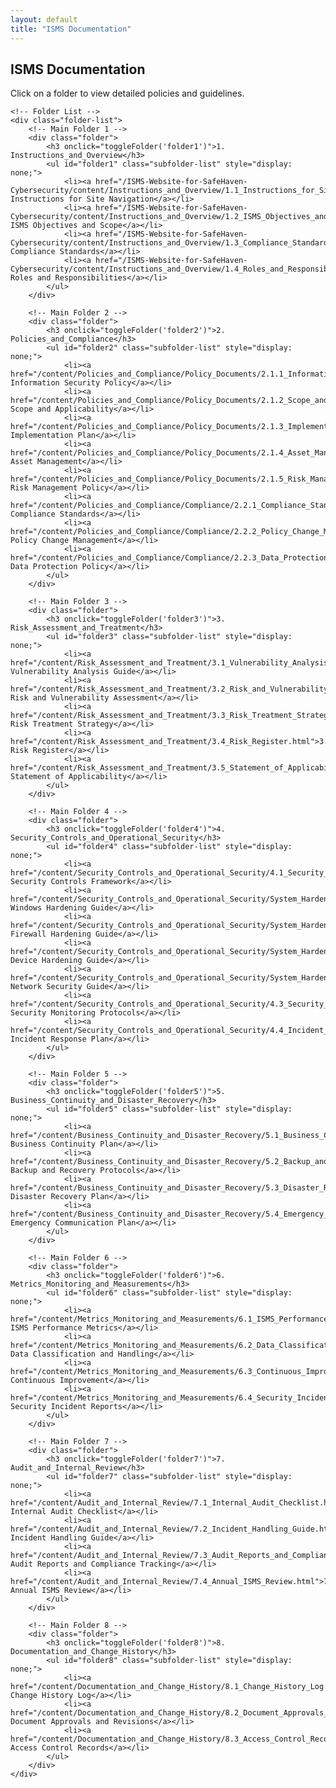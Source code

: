 ```yaml
---
layout: default
title: "ISMS Documentation"
---
```


<!-- ISMS Documentation Section -->
<section class="isms-documentation">
    <h2>ISMS Documentation</h2>
    <p>Click on a folder to view detailed policies and guidelines.</p>

    <!-- Folder List -->
    <div class="folder-list">
        <!-- Main Folder 1 -->
        <div class="folder">
            <h3 onclick="toggleFolder('folder1')">1. Instructions_and_Overview</h3>
            <ul id="folder1" class="subfolder-list" style="display: none;">
                <li><a href="/ISMS-Website-for-SafeHaven-Cybersecurity/content/Instructions_and_Overview/1.1_Instructions_for_Site_Navigation.html">1.1 Instructions for Site Navigation</a></li>
                <li><a href="/ISMS-Website-for-SafeHaven-Cybersecurity/content/Instructions_and_Overview/1.2_ISMS_Objectives_and_Scope.html">1.2 ISMS Objectives and Scope</a></li>
                <li><a href="/ISMS-Website-for-SafeHaven-Cybersecurity/content/Instructions_and_Overview/1.3_Compliance_Standards.html">1.3 Compliance Standards</a></li>
                <li><a href="/ISMS-Website-for-SafeHaven-Cybersecurity/content/Instructions_and_Overview/1.4_Roles_and_Responsibilities.html">1.4 Roles and Responsibilities</a></li>
            </ul>
        </div>

        <!-- Main Folder 2 -->
        <div class="folder">
            <h3 onclick="toggleFolder('folder2')">2. Policies_and_Compliance</h3>
            <ul id="folder2" class="subfolder-list" style="display: none;">
                <li><a href="/content/Policies_and_Compliance/Policy_Documents/2.1.1_Information_Security_Policy.html">2.1.1 Information Security Policy</a></li>
                <li><a href="/content/Policies_and_Compliance/Policy_Documents/2.1.2_Scope_and_Applicability.html">2.1.2 Scope and Applicability</a></li>
                <li><a href="/content/Policies_and_Compliance/Policy_Documents/2.1.3_Implementation_Plan.html">2.1.3 Implementation Plan</a></li>
                <li><a href="/content/Policies_and_Compliance/Policy_Documents/2.1.4_Asset_Management.html">2.1.4 Asset Management</a></li>
                <li><a href="/content/Policies_and_Compliance/Policy_Documents/2.1.5_Risk_Management_Policy.html">2.1.5 Risk Management Policy</a></li>
                <li><a href="/content/Policies_and_Compliance/Compliance/2.2.1_Compliance_Standards.html">2.2.1 Compliance Standards</a></li>
                <li><a href="/content/Policies_and_Compliance/Compliance/2.2.2_Policy_Change_Management.html">2.2.2 Policy Change Management</a></li>
                <li><a href="/content/Policies_and_Compliance/Compliance/2.2.3_Data_Protection_Policy.html">2.2.3 Data Protection Policy</a></li>
            </ul>
        </div>

        <!-- Main Folder 3 -->
        <div class="folder">
            <h3 onclick="toggleFolder('folder3')">3. Risk_Assessment_and_Treatment</h3>
            <ul id="folder3" class="subfolder-list" style="display: none;">
                <li><a href="/content/Risk_Assessment_and_Treatment/3.1_Vulnerability_Analysis_Guide.html">3.1 Vulnerability Analysis Guide</a></li>
                <li><a href="/content/Risk_Assessment_and_Treatment/3.2_Risk_and_Vulnerability_Assessment.html">3.2 Risk and Vulnerability Assessment</a></li>
                <li><a href="/content/Risk_Assessment_and_Treatment/3.3_Risk_Treatment_Strategy.html">3.3 Risk Treatment Strategy</a></li>
                <li><a href="/content/Risk_Assessment_and_Treatment/3.4_Risk_Register.html">3.4 Risk Register</a></li>
                <li><a href="/content/Risk_Assessment_and_Treatment/3.5_Statement_of_Applicability.html">3.5 Statement of Applicability</a></li>
            </ul>
        </div>

        <!-- Main Folder 4 -->
        <div class="folder">
            <h3 onclick="toggleFolder('folder4')">4. Security_Controls_and_Operational_Security</h3>
            <ul id="folder4" class="subfolder-list" style="display: none;">
                <li><a href="/content/Security_Controls_and_Operational_Security/4.1_Security_Controls_Framework.html">4.1 Security Controls Framework</a></li>
                <li><a href="/content/Security_Controls_and_Operational_Security/System_Hardening_Guides/4.2.1_Windows_Hardening_Guide.html">4.2.1 Windows Hardening Guide</a></li>
                <li><a href="/content/Security_Controls_and_Operational_Security/System_Hardening_Guides/4.2.2_Firewall_Hardening_Guide.html">4.2.2 Firewall Hardening Guide</a></li>
                <li><a href="/content/Security_Controls_and_Operational_Security/System_Hardening_Guides/4.2.3_Device_Hardening_Guide.html">4.2.3 Device Hardening Guide</a></li>
                <li><a href="/content/Security_Controls_and_Operational_Security/System_Hardening_Guides/4.2.4_Network_Security_Guide.html">4.2.4 Network Security Guide</a></li>
                <li><a href="/content/Security_Controls_and_Operational_Security/4.3_Security_Monitoring_Protocols.html">4.3 Security Monitoring Protocols</a></li>
                <li><a href="/content/Security_Controls_and_Operational_Security/4.4_Incident_Response_Plan.html">4.4 Incident Response Plan</a></li>
            </ul>
        </div>

        <!-- Main Folder 5 -->
        <div class="folder">
            <h3 onclick="toggleFolder('folder5')">5. Business_Continuity_and_Disaster_Recovery</h3>
            <ul id="folder5" class="subfolder-list" style="display: none;">
                <li><a href="/content/Business_Continuity_and_Disaster_Recovery/5.1_Business_Continuity_Plan.html">5.1 Business Continuity Plan</a></li>
                <li><a href="/content/Business_Continuity_and_Disaster_Recovery/5.2_Backup_and_Recovery_Protocols.html">5.2 Backup and Recovery Protocols</a></li>
                <li><a href="/content/Business_Continuity_and_Disaster_Recovery/5.3_Disaster_Recovery_Plan.html">5.3 Disaster Recovery Plan</a></li>
                <li><a href="/content/Business_Continuity_and_Disaster_Recovery/5.4_Emergency_Communication_Plan.html">5.4 Emergency Communication Plan</a></li>
            </ul>
        </div>

        <!-- Main Folder 6 -->
        <div class="folder">
            <h3 onclick="toggleFolder('folder6')">6. Metrics_Monitoring_and_Measurements</h3>
            <ul id="folder6" class="subfolder-list" style="display: none;">
                <li><a href="/content/Metrics_Monitoring_and_Measurements/6.1_ISMS_Performance_Metrics.html">6.1 ISMS Performance Metrics</a></li>
                <li><a href="/content/Metrics_Monitoring_and_Measurements/6.2_Data_Classification_and_Handling.html">6.2 Data Classification and Handling</a></li>
                <li><a href="/content/Metrics_Monitoring_and_Measurements/6.3_Continuous_Improvement.html">6.3 Continuous Improvement</a></li>
                <li><a href="/content/Metrics_Monitoring_and_Measurements/6.4_Security_Incident_Reports.html">6.4 Security Incident Reports</a></li>
            </ul>
        </div>

        <!-- Main Folder 7 -->
        <div class="folder">
            <h3 onclick="toggleFolder('folder7')">7. Audit_and_Internal_Review</h3>
            <ul id="folder7" class="subfolder-list" style="display: none;">
                <li><a href="/content/Audit_and_Internal_Review/7.1_Internal_Audit_Checklist.html">7.1 Internal Audit Checklist</a></li>
                <li><a href="/content/Audit_and_Internal_Review/7.2_Incident_Handling_Guide.html">7.2 Incident Handling Guide</a></li>
                <li><a href="/content/Audit_and_Internal_Review/7.3_Audit_Reports_and_Compliance_Tracking.html">7.3 Audit Reports and Compliance Tracking</a></li>
                <li><a href="/content/Audit_and_Internal_Review/7.4_Annual_ISMS_Review.html">7.4 Annual ISMS Review</a></li>
            </ul>
        </div>

        <!-- Main Folder 8 -->
        <div class="folder">
            <h3 onclick="toggleFolder('folder8')">8. Documentation_and_Change_History</h3>
            <ul id="folder8" class="subfolder-list" style="display: none;">
                <li><a href="/content/Documentation_and_Change_History/8.1_Change_History_Log.html">8.1 Change History Log</a></li>
                <li><a href="/content/Documentation_and_Change_History/8.2_Document_Approvals_and_Revisions.html">8.2 Document Approvals and Revisions</a></li>
                <li><a href="/content/Documentation_and_Change_History/8.3_Access_Control_Records.html">8.3 Access Control Records</a></li>
            </ul>
        </div>
    </div>
</section>

<script>
    // JavaScript function to toggle folder visibility
    function toggleFolder(folderId) {
        const folder = document.getElementById(folderId);
        folder.style.display = folder.style.display === "none" ? "block" : "none";
    }
</script>
